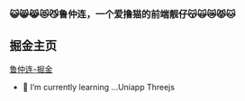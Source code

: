 ### 😺😸😹😻😼鲁仲连，一个爱撸猫的前端靓仔😽🙀😿😾🐱
## 掘金主页
[鲁仲连-掘金](https://juejin.cn/user/1832253620225116)
- 🌱 I’m currently learning ...Uniapp Threejs
<!--
**luzhonglian/luzhonglian** is a ✨ _special_ ✨ repository because its `README.md` (this file) appears on your GitHub profile.

Here are some ideas to get you started:

- 🔭 I’m currently working on ...
- 🌱 I’m currently learning ...Uniapp Threejs
- 👯 I’m looking to collaborate on ...
- 🤔 I’m looking for help with ...
- 💬 Ask me about ...
- 📫 How to reach me: ...
- 😄 Pronouns: ...
- ⚡ Fun fact: ...
-->
